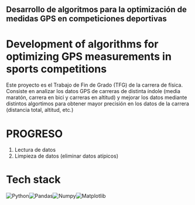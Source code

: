 ## Desarrollo de algoritmos para la optimización de medidas GPS en competiciones deportivas
# Development of algorithms for optimizing GPS measurements in sports competitions <br>

Este proyecto es el Trabajo de Fin de Grado (TFG) de la carrera de física. Consiste en analizar 
los datos GPS de carreras de distinta índole (media maratón, carrera en bici y carreras en altitud) y
mejorar los datos mediante distintos algortimos para obtener mayor precisión en los datos de la carrera 
(distancia total, altitud, etc.)

# PROGRESO
1. Lectura de datos
2. Limpieza de datos (eliminar datos atípicos)

# Tech stack
![Python](https:/img.shields.io/badge/python-3679A0?style=for-the-badge&logo=python&logoColor=ffdd54)![Pandas](https://img.shields.io/badge/pandas-%2315058.svg?style=for-the-badge$logoColor=white)![Numpy](https://img.shields.io/badge/numpy-%23013243.svg?style=for-the-badge&logoColor=white)![Matplotlib](https://img.shields.io/badge/Matplotlib-%23ffffff.svg?style=for-the-badge&logoColor=black)